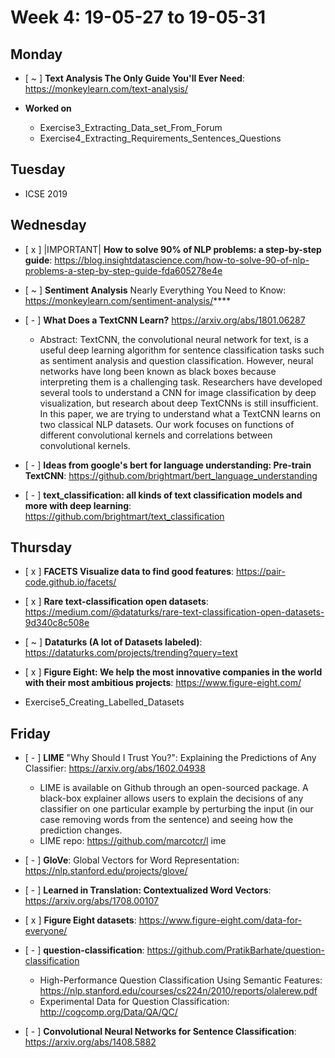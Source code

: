 # Week 4: 19-05-27 to 19-05-31

## Monday

- [ ~ ] **Text Analysis The Only Guide You'll Ever Need**: https://monkeylearn.com/text-analysis/

- **Worked on**
  - Exercise3_Extracting_Data_set_From_Forum
  - Exercise4_Extracting_Requirements_Sentences_Questions

## Tuesday

- ICSE 2019
  
## Wednesday

- [ x ] |IMPORTANT| **­How to solve 90% of NLP problems: a step-by-step guide**: https://blog.insightdatascience.com/how-to-solve-90-of-nlp-problems-a-step-by-step-guide-fda605278e4e

- [ ~ ] **Sentiment Analysis**
Nearly Everything You Need to Know: https://monkeylearn.com/sentiment-analysis/****

- [ - ] **What Does a TextCNN Learn?** https://arxiv.org/abs/1801.06287
  - Abstract: TextCNN, the convolutional neural network for text, is a useful deep learning algorithm for sentence classification tasks such as sentiment analysis and question classification. However, neural networks have long been known as black boxes because interpreting them is a challenging task. Researchers have developed several tools to understand a CNN for image classification by deep visualization, but research about deep TextCNNs is still insufficient. In this paper, we are trying to understand what a TextCNN learns on two classical NLP datasets. Our work focuses on functions of different convolutional kernels and correlations between convolutional kernels.

- [ - ] **Ideas from google's bert for language understanding: Pre-train TextCNN**: https://github.com/brightmart/bert_language_understanding

- [ - ] **text_classification: all kinds of text classification models and more with deep learning**: https://github.com/brightmart/text_classification

## Thursday

- [ x ]  **FACETS Visualize data to find good features**: https://pair-code.github.io/facets/

- [ x ]  **Rare text-classification open datasets**: https://medium.com/@dataturks/rare-text-classification-open-datasets-9d340c8c508e

- [ ~ ] **Dataturks (A lot of Datasets labeled)**: https://dataturks.com/projects/trending?query=text

- [ x ]  **Figure Eight: We help the most innovative companies in the world with their most ambitious projects**: https://www.figure-eight.com/

- Exercise5_Creating_Labelled_Datasets

## Friday

- [ - ]  **LIME**  "Why Should I Trust You?": Explaining the Predictions of Any Classifier: https://arxiv.org/abs/1602.04938
  - LIME is available on Github through an open-sourced package. A black-box explainer allows users to explain the decisions of any classifier on one particular example by perturbing the input (in our case removing words from the sentence) and seeing how the prediction changes.
  - LIME repo: https://github.com/marcotcr/l ime

- [ - ] **GloVe**: Global Vectors for Word Representation: https://nlp.stanford.edu/projects/glove/

- [ - ] **Learned in Translation: Contextualized Word Vectors**: https://arxiv.org/abs/1708.00107

- [ x ] **Figure Eight datasets**: https://www.figure-eight.com/data-for-everyone/

- [ - ] **question-classification**: https://github.com/PratikBarhate/question-classification
  - High-Performance Question Classification Using Semantic Features: https://nlp.stanford.edu/courses/cs224n/2010/reports/olalerew.pdf
  - Experimental Data for Question Classification: http://cogcomp.org/Data/QA/QC/

- [ - ] **Convolutional Neural Networks for Sentence Classification**: https://arxiv.org/abs/1408.5882
